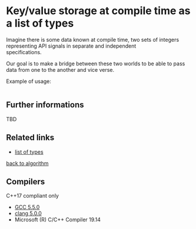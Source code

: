 # Key/value storage at compile time as a list of types
Imagine there is some data known at compile time, two sets of integers representing API signals in separate and independent  
specifications.

Our goal is to make a bridge between these two worlds to be able to pass data from one to the another and vice verse.

Example of usage:
```cpp
```

## Further informations
TBD

## Related links
* [list of types](../../type_list)

[back to algorithm](../)

## Compilers
C++17 compliant only

* [GCC 5.5.0](https://wandbox.org/)
* [clang 5.0.0](https://wandbox.org/)
* Microsoft (R) C/C++ Compiler 19.14 
